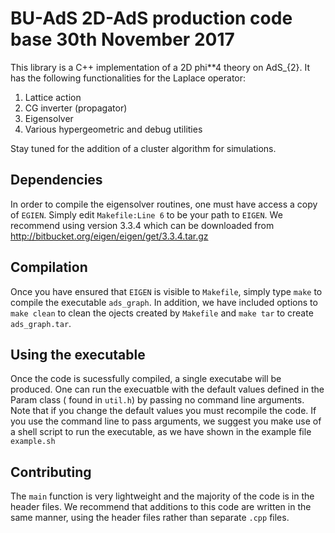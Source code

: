 # BU-AdS 2D-AdS production code base                    30th November 2017

This library is a C++ implementation of a 2D phi**4 theory on AdS_{2}. It has
the following functionalities for the Laplace operator:

1. Lattice action
2. CG inverter (propagator)
3. Eigensolver
4. Various hypergeometric and debug utilities

Stay tuned for the addition of a cluster algorithm for simulations.

## Dependencies

In order to compile the eigensolver routines, one must have access a copy
of `EGIEN`. Simply edit `Makefile:Line 6` to be your path to `EIGEN`. We
recommend using version 3.3.4 which can be downloaded from
http://bitbucket.org/eigen/eigen/get/3.3.4.tar.gz

## Compilation

Once you have ensured that `EIGEN` is visible to `Makefile`, simply
type `make` to compile the executable `ads_graph`. In addition, we have
included options to `make clean` to clean the ojects created by
`Makefile` and `make tar` to create `ads_graph.tar`.

## Using the executable

Once the code is sucessfully compiled, a single executabe will be produced.
One can run the execuatble with the default values defined in the Param 
class ( found in `util.h`) by passing no command line arguments. Note that 
if you change the default values you must recompile the code. If you use 
the command line to pass arguments, we suggest you make use of a shell 
script to run the executable, as we have shown in the example file 
`example.sh`

## Contributing

The `main` function is very lightweight and the majority of the code is
in the header files. We recommend that additions to this code are written
in the same manner, using the header files rather than separate `.cpp`
files.

